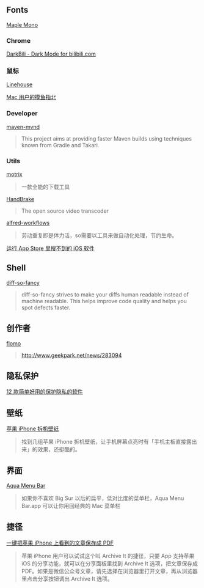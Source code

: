 ## Fonts

[Maple Mono](https://github.com/subframe7536/maple-font)

### Chrome

[DarkBili - Dark Mode for bilibili.com](https://chromewebstore.google.com/detail/darkbili-dark-mode-for-bi/kpjklikhldpeiibfhadeogaaeenhffba)

### 鼠标
[Linehouse](https://linearmouse.cn/)

[Mac 用户的摸鱼指北](https://sspai.com/post/75805)

### Developer
[maven-mvnd](https://github.com/apache/maven-mvnd#install-using-homebrew)
>This project aims at providing faster Maven builds using techniques known from Gradle and Takari.

### Utils
[motrix](https://motrix.app/zh-CN/)
>一款全能的下载工具

[HandBrake](https://handbrake.fr/rotation.php?file=HandBrake-1.5.1.dmg)
>The open source video transcoder

[alfred-workflows](https://github.com/alanhg/alfred-workflows/blob/master/README-zh.md)
>劳动重复即是体力活，so需要以工具来做自动化处理，节约生命。

[运行 App Store 里搜不到的 iOS 软件](https://www.youtube.com/watch?v=Juf08wiTkaQ&ab_channel=Mac%E4%BA%91%E8%AF%BE%E5%A0%82)

## Shell

[diff-so-fancy](https://github.com/so-fancy/diff-so-fancy)
>diff-so-fancy strives to make your diffs human readable instead of machine readable. This helps improve code quality and helps you spot defects faster.

## 创作者

[flomo](https://help.flomoapp.com/)
>http://www.geekpark.net/news/283094

## 隐私保护

[12 款简单好用的保护隐私的软件](https://linux.cn/article-14337-1.html)

## 壁纸

[苹果 iPhone 拆机壁纸](https://basicappleguy.com/basicappleblog/iphone-13-pro-schematic)
>找到几组苹果 iPhone 拆机壁纸，让手机屏幕点亮时有「手机主板直接露出来」的效果，还挺酷的。

## 界面

[Aqua Menu Bar](https://www.v2ex.com/t/892877#reply0)
>如果你不喜欢 Big Sur 以后的扁平，低对比度的菜单栏，Aqua Menu Bar.app 可以让你用回经典的 Mac 菜单栏

## 捷径

[一键把苹果 iPhone 上看到的文章保存成 PDF ](https://www.mac52ipod.cn/post/apple-iphone-ios-shortcuts-archive-it-save-webpage-to-pdf.php)
>苹果 iPhone 用户可以试试这个叫 Archive It 的捷径，只要 App 支持苹果 iOS 的分享功能，就可以在分享面板里找到 Archive It 选项，把文章保存成 PDF。如果是微信公众号文章，请先选择在浏览器里打开文章，再从浏览器里点击分享按钮调出 Archive It 选项。
